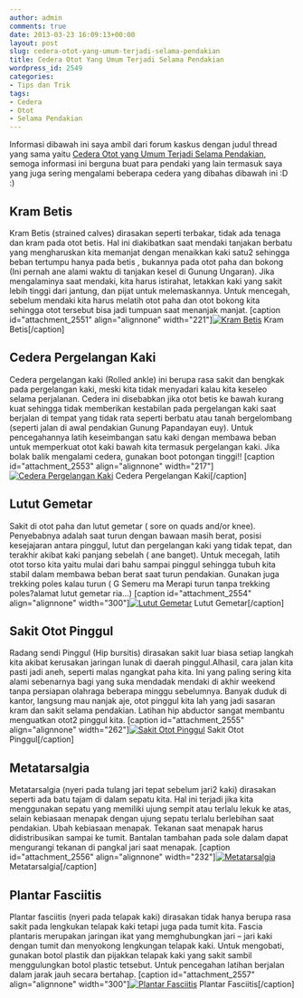 ```yaml
---
author: admin
comments: true
date: 2013-03-23 16:09:13+00:00
layout: post
slug: cedera-otot-yang-umum-terjadi-selama-pendakian
title: Cedera Otot Yang Umum Terjadi Selama Pendakian
wordpress_id: 2549
categories:
- Tips dan Trik
tags:
- Cedera
- Otot
- Selama Pendakian
---
```


Informasi dibawah ini saya ambil dari forum kaskus dengan judul thread yang sama yaitu [Cedera Otot yang Umum Terjadi Selama Pendakian](http://www.kaskus.co.id/thread/513aaab5552acf0667000003/cedera-otot-yang-umum-terjadi-selama-pendakian/), semoga informasi ini berguna buat para pendaki yang lain termasuk saya yang juga sering mengalami beberapa cedera yang dibahas dibawah ini :D :)



## Kram Betis


Kram Betis (strained calves) dirasakan seperti terbakar, tidak ada tenaga dan kram pada otot betis. Hal ini diakibatkan saat mendaki tanjakan berbatu yang mengharuskan kita memanjat dengan menaikkan kaki satu2 sehingga beban tertumpu hanya pada betis , bukannya pada otot paha dan bokong (Ini pernah ane alami waktu di tanjakan kesel di Gunung Ungaran). Jika mengalaminya saat mendaki, kita harus istirahat, letakkan kaki yang sakit lebih tinggi dari jantung, dan pijat untuk melemaskannya. Untuk mencegah, sebelum mendaki kita harus melatih otot paha dan otot bokong kita sehingga otot tersebut bisa jadi tumpuan saat menanjak manjat. 
[caption id="attachment_2551" align="alignnone" width="221"][![Kram Betis](http://martinusadyh.web.id/wp-content/uploads/2013/03/Kram-Betis-221x300.jpg)](http://martinusadyh.web.id/gallery/?album=4&gallery=3&pid=446) Kram Betis[/caption]
<!-- more -->


## Cedera Pergelangan Kaki


Cedera pergelangan kaki (Rolled ankle) ini berupa rasa sakit dan bengkak pada pergelangan kaki, meski kita tidak menyadari kalau kita keseleo selama perjalanan. Cedera ini disebabkan jika otot betis ke bawah kurang kuat sehingga tidak memberikan kestabilan pada pergelangan kaki saat berjalan di tempat yang tidak rata seperti berbatu atau tanah bergelombang (seperti jalan di awal pendakian Gunung Papandayan euy). Untuk pencegahannya latih keseimbangan satu kaki dengan membawa beban untuk memperkuat otot kaki bawah kita termasuk pergelangan kaki. Jika bolak balik mengalami cedera, gunakan boot potongan tinggi!!
[caption id="attachment_2553" align="alignnone" width="217"][![Cedera Pergelangan Kaki](http://martinusadyh.web.id/wp-content/uploads/2013/03/Cedera-Pergelangan-Kaki.jpg)](http://martinusadyh.web.id/gallery/?album=4&gallery=3&pid=445) Cedera Pergelangan Kaki[/caption]



## Lutut Gemetar


Sakit di otot paha dan lutut gemetar ( sore on quads and/or knee). Penyebabnya adalah saat turun dengan bawaan masih berat, posisi kesejajaran antara pinggul, lutut dan pergelangan kaki yang tidak tepat, dan terakhir akibat kaki panjang sebelah ( ane banget). Untuk mecegah, latih otot torso kita yaitu mulai dari bahu sampai pinggul sehingga tubuh kita stabil dalam membawa beban berat saat turun pendakian. Gunakan juga trekking poles kalau turun ( G Semeru ma Merapi turun tanpa trekking poles?alamat lutut gemetar ria…) 
[caption id="attachment_2554" align="alignnone" width="300"][![Lutut Gemetar](http://martinusadyh.web.id/wp-content/uploads/2013/03/Lutut-Gemetar-300x230.jpg)](martinusadyh.web.id/gallery/?album=4&gallery=3&pid=447) Lutut Gemetar[/caption]



## Sakit Otot Pinggul


Radang sendi Pinggul (Hip bursitis) dirasakan sakit luar biasa setiap langkah kita akibat kerusakan jaringan lunak di daerah pinggul.Alhasil, cara jalan kita pasti jadi aneh, seperti malas ngangkat paha kita. Ini yang paling sering kita alami sebenarnya bagi yang suka mendadak mendaki di akhir weekend tanpa persiapan olahraga beberapa minggu sebelumnya. Banyak duduk di kantor, langsung mau nanjak aje, otot pinggul kita lah yang jadi sasaran kram dan sakit selama pendakian. Latihan hip abductor sangat membantu menguatkan otot2 pinggul kita. 
[caption id="attachment_2555" align="alignnone" width="262"][![Sakit Otot Pinggul](http://martinusadyh.web.id/wp-content/uploads/2013/03/Sakit-Otot-Pinggul-262x300.jpg)](http://martinusadyh.web.id/gallery/?album=4&gallery=3&pid=450) Sakit Otot Pinggul[/caption]




## Metatarsalgia


Metatarsalgia (nyeri pada tulang jari tepat sebelum jari2 kaki) dirasakan seperti ada batu tajam di dalam sepatu kita. Hal ini terjadi jika kita menggunakan sepatu yang memiliki ujung sempit atau terlalu lekuk ke atas, selain kebiasaan menapak dengan ujung sepatu terlalu berlebihan saat pendakian. Ubah kebiasaan menapak. Tekanan saat menapak harus didistribusikan sampai ke tumit. Bantalan tambahan pada sole dalam dapat mengurangi tekanan di pangkal jari saat menapak.
[caption id="attachment_2556" align="alignnone" width="232"][![Metatarsalgia](http://martinusadyh.web.id/wp-content/uploads/2013/03/Metatarsalgia.jpg)](http://martinusadyh.web.id/gallery/?album=4&gallery=3&pid=448) Metatarsalgia[/caption]



## Plantar Fasciitis


Plantar fasciitis (nyeri pada telapak kaki) dirasakan tidak hanya berupa rasa sakit pada lengkukan telapak kaki tetapi juga pada tumit kita. Fascia plantaris merupakan jaringan ikat yang memghubungkan jari – jari kaki dengan tumit dan menyokong lengkungan telapak kaki. Untuk mengobati, gunakan botol plastik dan pijakkan telapak kaki yang sakit sambil menggulungkan botol plastic tetsebut. Untuk pencegahan latihan berjalan dalam jarak jauh secara bertahap.
[caption id="attachment_2557" align="alignnone" width="300"][![Plantar Fasciitis](http://martinusadyh.web.id/wp-content/uploads/2013/03/Plantar-Fasciitis-300x230.jpg)](http://martinusadyh.web.id/gallery/?album=4&gallery=3&pid=449) Plantar Fasciitis[/caption]
